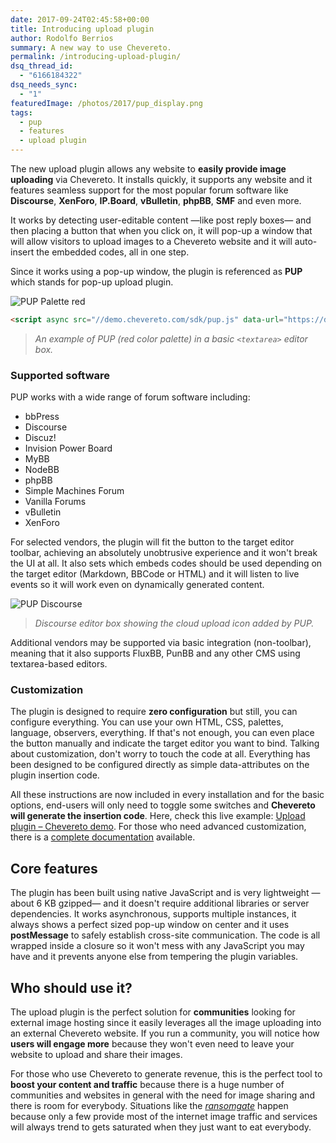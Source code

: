 ```yaml
---
date: 2017-09-24T02:45:58+00:00
title: Introducing upload plugin
author: Rodolfo Berrios
summary: A new way to use Chevereto.
permalink: /introducing-upload-plugin/
dsq_thread_id:
  - "6166184322"
dsq_needs_sync:
  - "1"
featuredImage: /photos/2017/pup_display.png
tags:
  - pup
  - features
  - upload plugin
---
```


The new upload plugin allows any website to **easily provide image uploading** via Chevereto. It installs quickly, it supports any website and it features seamless support for the most popular forum software like **Discourse**, **XenForo**, **IP.Board**, **vBulletin**, **phpBB**, **SMF** and even more.

It works by detecting user-editable content —like post reply boxes— and then placing a button that when you click on, it will pop-up a window that will allow visitors to upload images to a Chevereto website and it will auto-insert the embedded codes, all in one step.

Since it works using a pop-up window, the plugin is referenced as **PUP** which stands for pop-up upload plugin.

![PUP Palette red](/photos/2017/pup_palette_red-1.jpg)

```html
<script async src="//demo.chevereto.com/sdk/pup.js" data-url="https://demo.chevereto.com/upload" data-palette="red"></script>
```

> _An example of PUP (red color palette) in a basic `<textarea>` editor box._

### Supported software

PUP works with a wide range of forum software including:

* bbPress
* Discourse
* Discuz!
* Invision Power Board
* MyBB
* NodeBB
* phpBB
* Simple Machines Forum
* Vanilla Forums
* vBulletin
* XenForo

For selected vendors, the plugin will fit the button to the target editor toolbar, achieving an absolutely unobtrusive experience and it won't break the UI at all. It also sets which embeds codes should be used depending on the target editor (Markdown, BBCode or HTML) and it will listen to live events so it will work even on dynamically generated content.

![PUP Discourse](/photos/2017/pup_discourse.jpg)

> _Discourse editor box showing the cloud upload icon added by PUP._

Additional vendors may be supported via basic integration (non-toolbar), meaning that it also supports FluxBB, PunBB and any other CMS using textarea-based editors.

### Customization

The plugin is designed to require **zero configuration** but still, you can configure everything. You can use your own HTML, CSS, palettes, language, observers, everything. If that's not enough, you can even place the button manually and indicate the target editor you want to bind. Talking about customization, don't worry to touch the code at all. Everything has been designed to be configured directly as simple data-attributes on the plugin insertion code.

All these instructions are now included in every installation and for the basic options, end-users will only need to toggle some switches and **Chevereto will generate the insertion code**. Here, check this live example: [Upload plugin &#8211; Chevereto demo](https://demo.chevereto.com/plugin). For those who need advanced customization, there is a [complete documentation](https://v3-docs.chevereto.com/features/integrations/pup.html) available.

## Core features

The plugin has been built using native JavaScript and is very lightweight —about 6 KB gzipped— and it doesn't require additional libraries or server dependencies. It works asynchronous, supports multiple instances, it always shows a perfect sized pop-up window on center and it uses **postMessage** to safely establish cross-site communication. The code is all wrapped inside a closure so it won't mess with any JavaScript you may have and it prevents anyone else from tempering the plugin variables.

## Who should use it?

The upload plugin is the perfect solution for **communities** looking for external image hosting since it easily leverages all the image uploading into an external Chevereto website. If you run a community, you will notice how **users will engage more** because they won't even need to leave your website to upload and share their images.

For those who use Chevereto to generate revenue, this is the perfect tool to **boost your content and traffic** because there is a huge number of communities and websites in general with the need for image sharing and there is room for everybody. Situations like the [_ransomgate_](http://www.bbc.com/news/technology-40492668) happen because only a few provide most of the internet image traffic and services will always trend to gets saturated when they just want to eat everybody.
